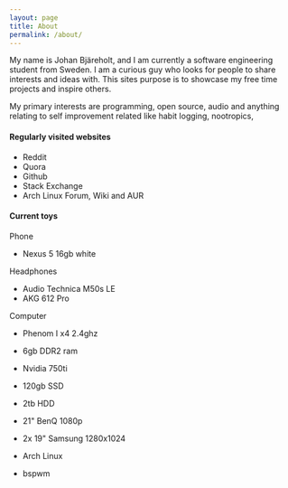 ```yaml
---
layout: page
title: About
permalink: /about/
---
```


  My name is Johan Bjäreholt, and I am currently a software engineering student from Sweden.
  I am a curious guy who looks for people to share interests and ideas with.
  This sites purpose is to showcase my free time projects and inspire others.

  My primary interests are programming, open source, audio and anything relating to self improvement related like habit logging, nootropics, 

#### Regularly visited websites
- Reddit
- Quora
- Github
- Stack Exchange
- Arch Linux Forum, Wiki and AUR

#### Current toys

Phone

- Nexus 5 16gb white

Headphones

- Audio Technica M50s LE
- AKG 612 Pro

Computer

- Phenom I x4 2.4ghz
- 6gb DDR2 ram
- Nvidia 750ti
- 120gb SSD
- 2tb HDD

- 21" BenQ 1080p
- 2x 19" Samsung 1280x1024

- Arch Linux
- bspwm
